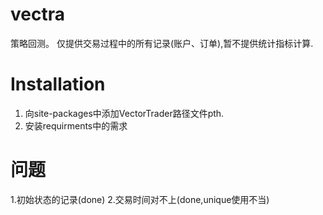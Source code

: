 # vectra
策略回测。
仅提供交易过程中的所有记录(账户、订单),暂不提供统计指标计算.

# Installation
1. 向site-packages中添加VectorTrader路径文件pth.
2. 安装requirments中的需求

# 问题
1.初始状态的记录(done)
2.交易时间对不上(done,unique使用不当)
